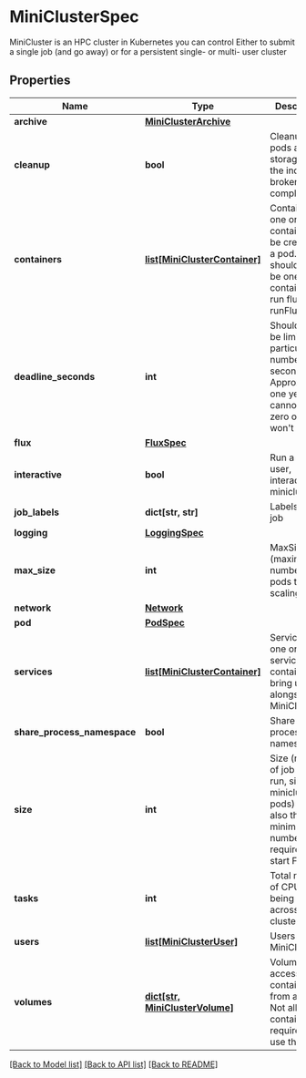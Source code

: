 # MiniClusterSpec

MiniCluster is an HPC cluster in Kubernetes you can control Either to submit a single job (and go away) or for a persistent single- or multi- user cluster

## Properties
Name | Type | Description | Notes
------------ | ------------- | ------------- | -------------
**archive** | [**MiniClusterArchive**](MiniClusterArchive.md) |  | [optional] 
**cleanup** | **bool** | Cleanup the pods and storage when the index broker pod is complete | [optional] [default to False]
**containers** | [**list[MiniClusterContainer]**](MiniClusterContainer.md) | Containers is one or more containers to be created in a pod. There should only be one container to run flux with runFlux | 
**deadline_seconds** | **int** | Should the job be limited to a particular number of seconds? Approximately one year. This cannot be zero or job won&#39;t start | [optional] [default to 31500000]
**flux** | [**FluxSpec**](FluxSpec.md) |  | [optional] 
**interactive** | **bool** | Run a single-user, interactive minicluster | [optional] [default to False]
**job_labels** | **dict[str, str]** | Labels for the job | [optional] 
**logging** | [**LoggingSpec**](LoggingSpec.md) |  | [optional] 
**max_size** | **int** | MaxSize (maximum number of pods to allow scaling to) | [optional] 
**network** | [**Network**](Network.md) |  | [optional] 
**pod** | [**PodSpec**](PodSpec.md) |  | [optional] 
**services** | [**list[MiniClusterContainer]**](MiniClusterContainer.md) | Services are one or more service containers to bring up alongside the MiniCluster. | [optional] 
**share_process_namespace** | **bool** | Share process namespace? | [optional] [default to False]
**size** | **int** | Size (number of job pods to run, size of minicluster in pods) This is also the minimum number required to start Flux | [optional] [default to 1]
**tasks** | **int** | Total number of CPUs being run across entire cluster | [optional] [default to 1]
**users** | [**list[MiniClusterUser]**](MiniClusterUser.md) | Users of the MiniCluster | [optional] 
**volumes** | [**dict[str, MiniClusterVolume]**](MiniClusterVolume.md) | Volumes accessible to containers from a host Not all containers are required to use them | [optional] 

[[Back to Model list]](../README.md#documentation-for-models) [[Back to API list]](../README.md#documentation-for-api-endpoints) [[Back to README]](../README.md)



